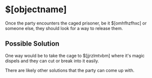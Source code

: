 # $[objectname]

Once the party encounters the caged prisoner, be it $[omhfhzfhxc] or someone else, they should look for a way to release them.

## Possible Solution

One way would be to take the cage to $[jjrzlmtvbm] where it's magic dispels and they can cut or break into it easily.

There are likely other solutions that the party can come up with.